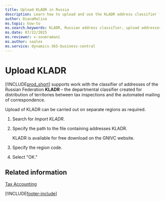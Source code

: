 ```yaml
---
title: Upload KLADR in Russia
description: Learn how to upload and use the KLADR address classifier for Russian localization in Business Central.
author: DianaMalina
ms.topic: how-to
ms.search.keywords: KLADR, Russian address classifier, upload addresses, tax inspection, Russia
ms.date: 07/22/2025
ms.reviewer: v-soumramani
ms.author: soalex
ms.service: dynamics-365-business-central
---
```


# Upload KLADR

[!INCLUDE[prod_short](../../includes/prod_short.md)] supports work with the classifier of addresses of the Russian Federation **KLADR** – the departmental classifier created for distribution of territories between tax inspections and the automated mailing of correspondence.

Upload of KLADR can be carried out on separate regions as required.  

1. Search for *Import KLADR*.
1. Specify the path to the file containing addresses KLADR.

   KLADR is available for free download on the GNIVC website.

1. Specify the region code.
1. Select "OK."

## Related information

[Tax Accounting](Tax-Accounting.md)  

[!INCLUDE[footer-include](../../includes/footer-banner.md)]
